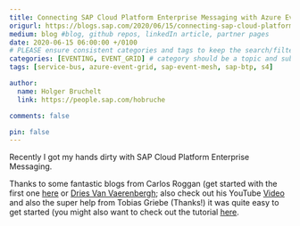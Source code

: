 ```yaml
---
title: Connecting SAP Cloud Platform Enterprise Messaging with Azure Event Grid
origurl: https://blogs.sap.com/2020/06/15/connecting-sap-cloud-platform-enterprise-messaging-with-azure-event-grid/
medium: blog #blog, github repos, linkedIn article, partner pages
date: 2020-06-15 06:00:00 +/0100
# PLEASE ensure consistent categories and tags to keep the search/filtering meaningful!
categories: [EVENTING, EVENT_GRID] # category should be a topic and sub-category primary product
tags: [service-bus, azure-event-grid, sap-event-mesh, sap-btp, s4]     # TAG names should always be lowercase

author:
  name: Holger Bruchelt
  link: https://people.sap.com/hobruche

comments: false

pin: false
---
```


Recently I got my hands dirty with SAP Cloud Platform Enterprise Messaging.

Thanks to some fantastic blogs from Carlos Roggan  (get started with the first one [here](https://blogs.sap.com/2020/03/03/sap-cloud-application-programming-model-and-enterprise-messaging-1-intro) or [Dries Van Vaerenbergh](https://blogs.sap.com/2020/05/06/cloud-foundry-enterprise-messaging-webhooks-%F0%9F%93%A8/); also check out his YouTube [Video](https://www.youtube.com/watch?v=DKI2WgDS_k0) and also the super help from Tobias Griebe (Thanks!) it was quite easy to get started (you might also want to check out the tutorial [here](https://developers.sap.com/tutorials/cp-enterprisemessaging-learn-messaging-concepts.html).
